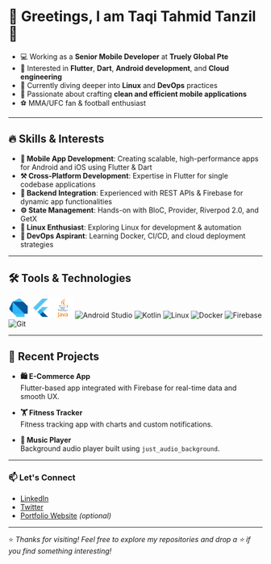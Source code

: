 # 👋 Greetings, I am Taqi Tahmid Tanzil 🌿

- 💻 Working as a **Senior Mobile Developer** at **Truely Global Pte**
- 👀 Interested in **Flutter**, **Dart**, **Android development**, and **Cloud engineering**
- 🌱 Currently diving deeper into **Linux** and **DevOps** practices
- 🌸 Passionate about crafting **clean and efficient mobile applications**
- ⚽ MMA/UFC fan & football enthusiast

---

## 🔥 Skills & Interests

- **📱 Mobile App Development**: Creating scalable, high-performance apps for Android and iOS using Flutter & Dart
- **⚒️ Cross-Platform Development**: Expertise in Flutter for single codebase applications
- **🔗 Backend Integration**: Experienced with REST APIs & Firebase for dynamic app functionalities
- **⚙️ State Management**: Hands-on with BloC, Provider, Riverpod 2.0, and GetX
- **🐧 Linux Enthusiast**: Exploring Linux for development & automation
- **🚀 DevOps Aspirant**: Learning Docker, CI/CD, and cloud deployment strategies

---

## 🛠️ Tools & Technologies

<p align="left">
  <img src="https://raw.githubusercontent.com/github/explore/main/topics/dart/dart.png" alt="Dart" height="40" />
  <img src="https://raw.githubusercontent.com/github/explore/main/topics/flutter/flutter.png" alt="Flutter" height="40" />
  <img src="https://raw.githubusercontent.com/github/explore/main/topics/java/java.png" alt="Java" height="40" />
  <img src="https://user-images.githubusercontent.com/60685715/127171045-689266f5-1bc3-41c1-88dc-976057ea6100.png" alt="Android Studio" height="40" />
  <img src="https://user-images.githubusercontent.com/60685715/127171537-f3e0e76d-b90b-4c4b-8e78-a891c2c9a75c.png" alt="Kotlin" height="40" />
  <img src="https://user-images.githubusercontent.com/60685715/127276250-eb92b42d-e699-42f3-aa4d-c66b03df1057.png" alt="Linux" height="40" />
  <img src="https://cdn.jsdelivr.net/gh/devicons/devicon/icons/docker/docker-original-wordmark.svg" alt="Docker" height="40" />
  <img src="https://cdn.jsdelivr.net/gh/devicons/devicon/icons/firebase/firebase-plain-wordmark.svg" alt="Firebase" height="40" />
  <img src="https://cdn.jsdelivr.net/gh/devicons/devicon/icons/git/git-original.svg" alt="Git" height="40" />
</p>

---

## 🧪 Recent Projects

- **🛍️ E-Commerce App**  
  Flutter-based app integrated with Firebase for real-time data and smooth UX.

- **🏋️ Fitness Tracker**  
  Fitness tracking app with charts and custom notifications.

- **🎵 Music Player**  
  Background audio player built using `just_audio_background`.

---

### 📫 Let's Connect

- [LinkedIn](https://www.linkedin.com/in/YOUR-LINK)
- [Twitter](https://twitter.com/YOUR-HANDLE)
- [Portfolio Website](https://YOUR-WEBSITE.com) _(optional)_

---

⭐ _Thanks for visiting! Feel free to explore my repositories and drop a ⭐ if you find something interesting!_
